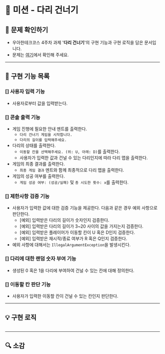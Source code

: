 # 🚗 미션 - 다리 건너기


## 👀 문제 확인하기
- 우아한테크코스 4주차 과제 '**다리 건너기**'의 구현 기능과 구현 로직을 담은 문서입니다.
- 문제는 [여기](https://github.com/woowacourse-precourse/java-bridge)에서 확인해 주세요.

---

## 🌟 구현 기능 목록

### [] 사용자 입력 기능
- 사용자로부터 값을 입력받는다.

### [] 콘솔 출력 기능
- 게임 진행에 필요한 안내 멘트를 출력한다.
  - `다리 건너기 게임을 시작합니다.`
  - `다리의 길이를 입력해주세요.`
- 다리의 상태를 출력한다.
  - `이동할 칸을 선택해주세요. (위: U, 아래: D)`를 출력한다.
  - 사용자가 입력한 값과 건널 수 있는 다리인지에 따라 다리 맵을 출력한다.
- 게임의 최종 결과를 출력한다.
  - `최종 게임 결과` 멘트와 함께 최종적으로 다리 맵을 출력한다.
- 게임의 성공 여부를 출력한다.
  - `게임 성공 여부: (성공/실패)` 및 `총 시도한 횟수: x`를 출력한다.

### [] 제한사항 검증 기능
- 사용자가 입력한 값에 대한 검증 기능을 제공한다. 다음과 같은 경우 예외 사항으로 판단한다.
  - [예외] 입력받은 다리의 길이가 숫자인지 검증한다.
  - [예외] 입력받은 다리의 길이가 3~20 사이의 값을 가지는지 검증한다.
  - [예외] 입력받은 플레이어가 이동할 칸이 U 혹은 D인지 검증한다.
  - [예외] 입력받은 재시작/종료 여부가 R 혹은 Q인지 검증한다. 
- 예외 사항에 대해서는 `IllegalArgumentException`을 발생시킨다.

### [] 다리에 대한 랜덤 숫자 부여 기능
- 생성된 0 혹은 1을 다리에 부여하여 건널 수 있는 칸에 대해 정의한다.

### [] 이동할 칸 판단 기능
- 사용자가 입력한 이동할 칸이 건널 수 있는 칸인지 판단한다.

---

## 💡 구현 로직
~~~

~~~

---

## 🔍 소감